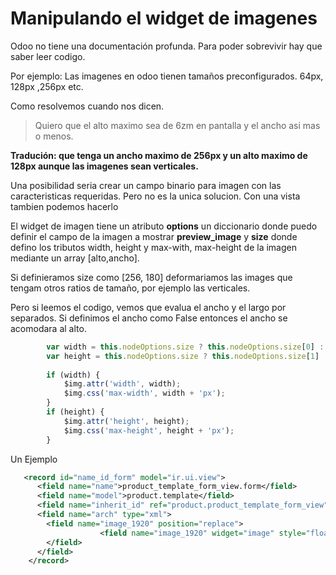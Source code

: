 # Manipulando el widget de imagenes

Odoo no tiene una documentación profunda. Para poder sobrevivir hay que saber leer codigo.

Por ejemplo:
Las imagenes en odoo tienen tamaños preconfigurados. 64px, 128px ,256px etc. 

Como resolvemos cuando nos dicen. 

> Quiero que el alto maximo sea de 6zm en pantalla y el ancho asi mas o menos. 

**Tradución: que tenga un ancho maximo de 256px y un alto maximo de 128px aunque las imagenes sean verticales.**

Una posibilidad seria crear un campo binario para imagen con las caracteristicas requeridas. 
Pero no es la unica solucion. Con una vista tambien podemos hacerlo

El widget de imagen tiene un atributo **options** un diccionario donde puedo definir el campo de la imagen a mostrar **preview_image** y **size** donde defino los tributos width, height y max-with, max-height de la imagen mediante un array [alto,ancho].

Si definieramos size como [256, 180] deformariamos las images que tengam otros ratios de tamaño, por ejemplo las verticales.

Pero si leemos el codigo, vemos que evalua el ancho y el largo por separados. Si definimos el ancho como False entonces el ancho se acomodara al alto.

```javascript
        var width = this.nodeOptions.size ? this.nodeOptions.size[0] : this.attrs.width;
        var height = this.nodeOptions.size ? this.nodeOptions.size[1] : this.attrs.height;
        
        if (width) {
            $img.attr('width', width);
            $img.css('max-width', width + 'px');
        }
        if (height) {
            $img.attr('height', height);
            $img.css('max-height', height + 'px');
        }        
```

Un Ejemplo

```xml
   <record id="name_id_form" model="ir.ui.view">
      <field name="name">product_template_form_view.form</field>
      <field name="model">product.template</field>
      <field name="inherit_id" ref="product.product_template_form_view"/>
      <field name="arch" type="xml">
        <field name="image_1920" position="replace">
                    <field name="image_1920" widget="image" style="float:right;max-heigth:100px;"  options="{'preview_image': 'image_256','size': [False, 180]}'}"/>
        </field>
      </field>
    </record>
 ```
